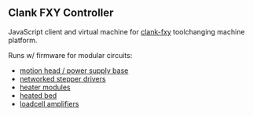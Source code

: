 ## Clank FXY Controller

JavaScript client and virtual machine for [clank-fxy](https://gitlab.cba.mit.edu/jakeread/clank-fxy) toolchanging machine platform. 

Runs w/ firmware for modular circuits:

- [motion head / power supply base](https://gitlab.cba.mit.edu/jakeread/ucbus-psu-breakout)
- [networked stepper drivers](https://gitlab.cba.mit.edu/jakeread/ucbus-stepper)
- [heater modules](https://gitlab.cba.mit.edu/jakeread/heater-module/)
- [heated bed](https://gitlab.cba.mit.edu/jakeread/print-bed) 
- [loadcell amplifiers](https://gitlab.cba.mit.edu/jakeread/loadcell-amp) 